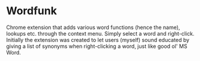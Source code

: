 # Wordfunk 

Chrome extension that adds various word functions (hence the name), lookups etc. through the context menu. Simply select a word and right-click. Initially the extension was created to let users (myself) sound educated by giving a list of synonyms when right-clicking a word, just like good ol' MS Word.